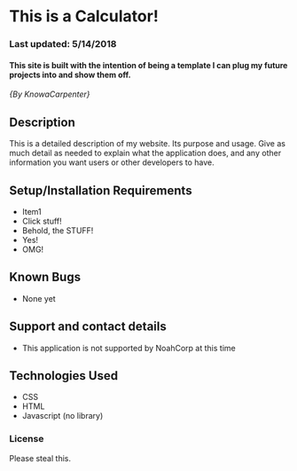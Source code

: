 
# This is a Calculator!
### Last updated: 5/14/2018

#### This site is built with the intention of being a template I can plug my future projects into and show them off.
_{By KnowaCarpenter}_

## Description
This is a detailed description of my website. Its purpose and usage.  Give as much detail as needed to explain what the application does, and any other information you want users or other developers to have.

## Setup/Installation Requirements
* Item1
* Click stuff!
* Behold, the STUFF!
* Yes!
* OMG!



## Known Bugs
* None yet


## Support and contact details
* This application is not supported by NoahCorp at this time

## Technologies Used
* CSS
* HTML
* Javascript (no library)

### License
Please steal this.
